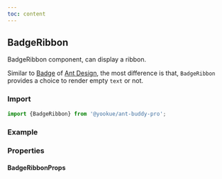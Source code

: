 ```yaml
---
toc: content
---
```


## BadgeRibbon

BadgeRibbon component, can display a ribbon.

Similar to [Badge](https://4x.ant.design/components/badge/#components-badge-demo-ribbbon) of [Ant Design](https://ant.design/), the most difference is that, `BadgeRibbon` provides a choice to render empty `text` or not.

### Import

```jsx | pure
import {BadgeRibbon} from '@yookue/ant-buddy-pro';
```

### Example

<code src="./demo.en-US.tsx"></code>

### Properties

#### BadgeRibbonProps

<API src="@/field/BadgeRibbon/index.tsx" hideTitle></API>
